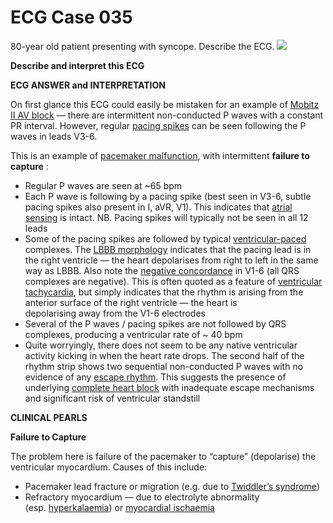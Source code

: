 # ECG Case 035


80-year old patient presenting with syncope. Describe the ECG.
![](https://litfl.com/wp-content/uploads/2018/08/TOP-100-ECG-QUIZ-LITFL-035-2.jpg)



**Describe and interpret this ECG** 

**ECG ANSWER and INTERPRETATION** 


On first glance this ECG could easily be mistaken for an example of [Mobitz II AV block](https://litfl.com/av-block-2nd-degree-mobitz-ii-hay-block/) — there are intermittent non-conducted P waves with a constant PR interval. However, regular [pacing spikes](https://litfl.com/pacemaker-rhythms-normal-patterns/) can be seen following the P waves in leads V3-6.


This is an example of [pacemaker malfunction](https://litfl.com/pacemaker-malfunction-ecg-library/), with intermittent **failure to capture** :

- Regular P waves are seen at ~65 bpm
- Each P wave is following by a pacing spike (best seen in V3-6, subtle pacing spikes also present in I, aVR, V1). This indicates that [atrial sensing](https://litfl.com/pacemaker-rhythms-normal-patterns/) is intact. NB. Pacing spikes will typically not be seen in all 12 leads
- Some of the pacing spikes are followed by typical [ventricular-paced](https://litfl.com/pacemaker-rhythms-normal-patterns/) complexes. The [LBBB morphology](https://litfl.com/left-bundle-branch-block-lbbb-ecg-library/) indicates that the pacing lead is in the right ventricle — the heart depolarises from right to left in the same way as LBBB. Also note the [negative concordance](https://litfl.com/vt-versus-svt-ecg-library/) in V1-6 (all QRS complexes are negative). This is often quoted as a feature of [ventricular tachycardia](https://litfl.com/ventricular-tachycardia-monomorphic-ecg-library/), but simply indicates that the rhythm is arising from the anterior surface of the right ventricle — the heart is depolarising away from the V1-6 electrodes
- Several of the P waves / pacing spikes are not followed by QRS complexes, producing a ventricular rate of ~ 40 bpm
- Quite worryingly, there does not seem to be any native ventricular activity kicking in when the heart rate drops. The second half of the rhythm strip shows two sequential non-conducted P waves with no evidence of any [escape rhythm](https://litfl.com/ventricular-escape-rhythm-ecg-library/). This suggests the presence of underlying [complete heart block](https://litfl.com/av-block-3rd-degree-complete-heart-block/) with inadequate escape mechanisms and significant risk of ventricular standstill

**CLINICAL PEARLS** 



**Failure to Capture** 


The problem here is failure of the pacemaker to “capture” (depolarise) the ventricular myocardium. Causes of this include:

- Pacemaker lead fracture or migration (e.g. due to [Twiddler’s syndrome](https://www.nejm.org/doi/full/10.1056/NEJM200304243481722))
- Refractory myocardium — due to electrolyte abnormality (esp. [hyperkalaemia](https://litfl.com/hyperkalaemia-ecg-library/)) or [myocardial ischaemia](https://litfl.com/myocardial-ischaemia-ecg-library/)

